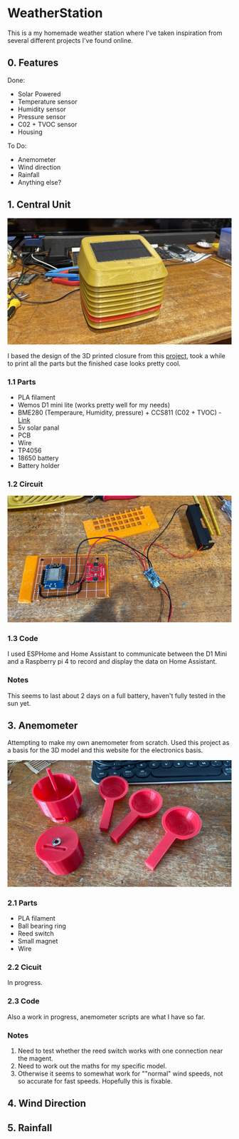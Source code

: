 # WeatherStation

This is a my homemade weather station where I've taken inspiration from several different projects I've found online. 

## 0. Features

Done:

- Solar Powered
- Temperature sensor
- Humidity sensor
- Pressure sensor
- C02 + TVOC sensor
- Housing

To Do:

- Anemometer
- Wind direction
- Rainfall 
- Anything else?


## 1. Central Unit

![My Image](Images/case.jpg)

I based the design of the 3D printed closure from this [project](https://www.thingiverse.com/thing:4805867), took a while to print all the parts but the finished case looks pretty cool.

### 1.1 Parts

- PLA filament
- Wemos D1 mini lite (works pretty well for my needs)
- BME280 (Temperaure, Humidity, pressure) + CCS811 (C02 + TVOC)  - [Link](https://core-electronics.com.au/sparkfun-environmental-combo-breakout-ccs811-bme280-qwiic.html)
- 5v solar panal
- PCB
- Wire
- TP4056
- 18650 battery
- Battery holder

### 1.2 Circuit

![My Image](Images/circuit.jpg)

### 1.3 Code

I used ESPHome and Home Assistant to communicate between the D1 Mini and a Raspberry pi 4 to record and display the data on Home Assistant. 

### Notes
This seems to last about 2 days on a full battery, haven't fully tested in the sun yet.

## 3. Anemometer
Attempting to make my own anemometer from scratch. Used this project as a basis for the 3D model and this website for the electronics basis.

![My Image](Images/anemometer.jpg)

### 2.1 Parts

- PLA filament
- Ball bearing ring
- Reed switch
- Small magnet
- Wire

### 2.2 Cicuit

In progress.

### 2.3 Code

Also a work in progress, anemometer scripts are what I have so far.

### Notes

1. Need to test whether the reed switch works with one connection near the magent.
2. Need to work out the maths for my specific model.
3. Otherwise it seems to somewhat work for ""normal" wind speeds, not so accurate for fast speeds. Hopefully this is fixable.


## 4. Wind Direction
## 5. Rainfall

